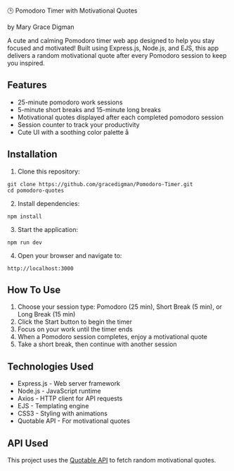 🕒 Pomodoro Timer with Motivational Quotes

by Mary Grace Digman

A cute and calming Pomodoro timer web app designed to help you stay focused and motivated! Built using Express.js, Node.js, and EJS, this app delivers a random motivational quote after every Pomodoro session to keep you inspired.

## Features

- 25-minute pomodoro work sessions
- 5-minute short breaks and 15-minute long breaks
- Motivational quotes displayed after each completed pomodoro session
- Session counter to track your productivity
- Cute UI with a soothing color palette
å
## Installation

1. Clone this repository:
```
git clone https://github.com/gracedigman/Pomodoro-Timer.git
cd pomodoro-quotes
```

2. Install dependencies:
```
npm install
```

3. Start the application:
```
npm run dev
```

4. Open your browser and navigate to:
```
http://localhost:3000
```

## How To Use

1. Choose your session type: Pomodoro (25 min), Short Break (5 min), or Long Break (15 min)
2. Click the Start button to begin the timer
3. Focus on your work until the timer ends
4. When a Pomodoro session completes, enjoy a motivational quote
5. Take a short break, then continue with another session

## Technologies Used

- Express.js - Web server framework
- Node.js - JavaScript runtime
- Axios - HTTP client for API requests
- EJS - Templating engine
- CSS3 - Styling with animations
- Quotable API - For motivational quotes

## API Used

This project uses the [Quotable API](https://api.quotable.io/) to fetch random motivational quotes.

